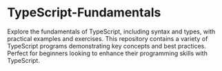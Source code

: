# TypeScript-Fundamentals

Explore the fundamentals of TypeScript, including syntax and types, with practical examples and exercises. This repository contains a variety of TypeScript programs demonstrating key concepts and best practices. Perfect for beginners looking to enhance their programming skills with TypeScript.